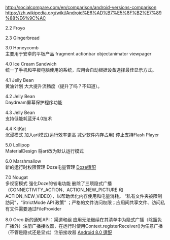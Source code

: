 http://socialcompare.com/en/comparison/android-versions-comparison
https://zh.wikipedia.org/wiki/Android%E6%AD%B7%E5%8F%B2%E7%89%88%E6%9C%AC

2.2 Froyo

2.3 Gingerbread

3.0 Honeycomb  
主要用于安卓的平板产品 fragment actionbar objectanimator viewpager

4.0 Ice Cream Sandwich     
统一了手机和平板电脑使用的系统，应用会自动根据设备选择最佳显示方式。
	
4.1 Jelly Bean    
黄油计划 大大提升流畅度（提升了吗？不知道）。
	
4.2 Jelly Bean    
Daydream屏幕保护程序功能
	
4.3 Jelly Bean    
支持低能耗蓝牙4.0技术
	
4.4 KitKat    
沉浸模式 加入art模式(运行效率更高 减少软件内存占用) 停止支持Flash Player
	
5.0 Lollipop    
MaterialDesign 将art改为默认运行模式
	
6.0 Marshmallow   
新的运行时权限管理 Doze电量管理
[Doze适配](https://www.jianshu.com/p/f044ce3f5913)
	
7.0 Nougat   
多视窗模式 强化Doze的省电功能
删除了三项隐式广播（CONNECTIVITY_ACTION、ACTION_NEW_PICTURE 和ACTION_NEW_VIDEO），以帮助优化内存使用和电量消耗。
“私有文件夹被限制訪问”，“StrictMode API 政策” ；严格的文件访问权限；应用间共享文件、访问私有文件需要通过FileProvider

8.0 Oreo
新的通知API：渠道和组
应用无法继续在其清单中为隐式广播（除豁免广播外）注册广播接收器，在运行时使用Context.registerReceiver()为任意广播（不管是隐式还是显式）注册接收器
[Android 8.0 适配](https://www.jianshu.com/p/d9f5b0801c6b)

